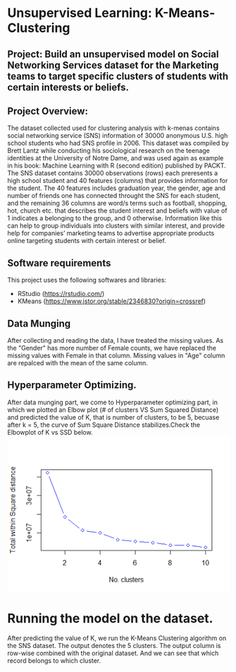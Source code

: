 # Unsupervised Learning: K-Means-Clustering
## Project: Build an unsupervised model on Social Networking Services dataset for the Marketing teams to target specific clusters of students with certain interests or beliefs.
## Project Overview:
The dataset collected used for clustering analysis with k-menas contains social networking service (SNS) information of 30000 anonymous U.S. high school students who had SNS profile in 2006. This dataset was compiled by Brett Lantz while conducting his sociological research on the teenage identities at the University of Notre Dame, and was used again as example in his book: Machine Learning with R (second edition) published by PACKT.
The SNS dataset contains 30000 observations (rows) each preresents a high school student and 40 features (columns) that provides information for the student. The 40 features includes graduation year, the gender, age and number of friends one has connected throught the SNS for each student, and the remaining 36 columns are word/s terms such as football, shopping, hot, church etc. that describes the student interest and beliefs with value of 1 indicates a belonging to the group, and 0 otherwise. Information like this can help to group individuals into clusters with similar interest, and provide help for companies’ marketing teams to advertise appropriate products online targeting students with certain interest or belief.
## Software requirements 
This project uses the following softwares and libraries:
- RStudio (https://rstudio.com/)
- KMeans (https://www.jstor.org/stable/2346830?origin=crossref)

## Data Munging  
After collecting and reading the data, I have treated the missing values. As the "Gender" has more number of Female counts, we have replaced the missing values with Female in that column. Missing values in "Age" column are repalced with the mean of the same column. 
## Hyperparameter Optimizing.

After data munging part, we come to Hyperparameter optimizing part, in which we plotted an Elbow plot (# of clusters VS Sum Squared Distance) and predicted the value of K, that is number of clusters, to be 5, becuase after k = 5, the curve of Sum Square Distance stabilizes.Check the Elbowplot of K vs SSD below.  ![alt text](https://github.com/NikhilSalv/SNS-Data-Analysis-with-K-Means-Clustering/blob/main/SNS%20Elbowplot.png) 

# Running the model on the dataset.
After predicting the value of K, we run the K-Means Clustering algorithm on the SNS dataset. The output denotes the 5 clusters. The output column is row-wise combined with the original dataset. And we can see that which record belongs to which cluster. 
